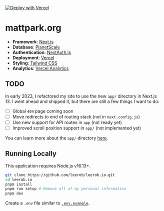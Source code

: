 [![Deploy with Vercel](https://vercel.com/button)](https://vercel.com/new/clone?repository-url=https%3A%2F%2Fgithub.com%2Fleerob%2Fleerob.io)

# mattpark.org

- **Framework**: [Next.js](https://nextjs.org/)
- **Database**: [PlanetScale](https://planetscale.com)
- **Authentication**: [NextAuth.js](https://next-auth.js.org)
- **Deployment**: [Vercel](https://vercel.com)
- **Styling**: [Tailwind CSS](https://tailwindcss.com)
- **Analytics**: [Vercel Analytics](https://vercel.com/analytics)

## TODO

In early 2023, I refactored my site to use the new `app/` directory in Next.js 13. I went ahead and shipped it, but there are still a few things I want to do:

- [ ] Global `404` page coming soon
- [ ] Move redirects to end of routing stack (not in `next.config.js`)
- [ ] Use new support for API routes in `app` (not ready yet)
- [ ] Improved scroll position support in `app/` (not implemented yet)

You can learn more about the `app/` directory [here](https://nextjs.org/docs/app).

## Running Locally

This application requires Node.js v16.13+.

```bash
git clone https://github.com/leerob/leerob.io.git
cd leerob.io
pnpm install
pnpm run setup # Remove all of my personal information
pnpm dev
```

Create a `.env` file similar to [`.env.example`](https://github.com/leerob/leerob.io/blob/main/.env.example).

